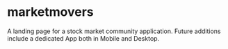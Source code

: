 # marketmovers

A landing page for a stock market community application. Future additions include a dedicated App both in Mobile and Desktop.
